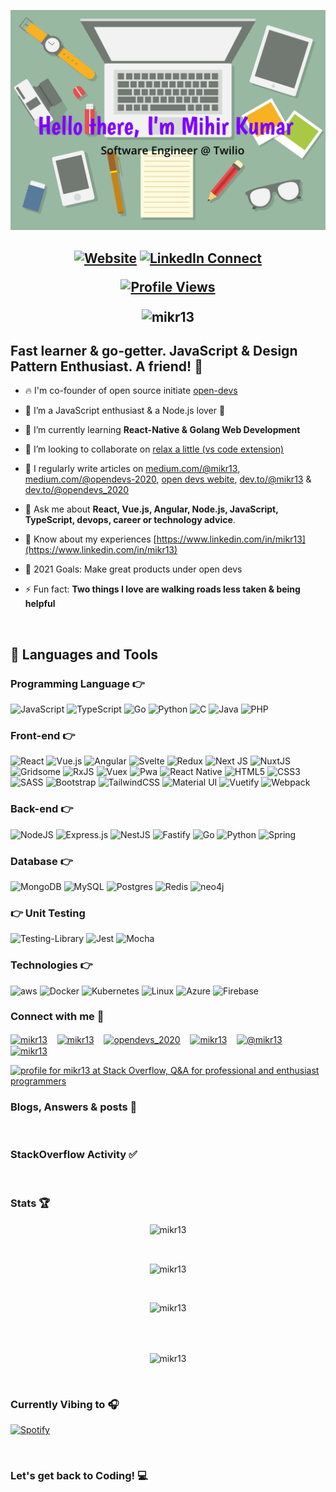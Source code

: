 ![Hello there, I'm Mihir Kumar](./images/top.svg)

<h2 align="center">

[![Website](https://img.shields.io/website?label=opendevs.in&style=for-the-badge&url=https://opendevs.in)](https://opendevs.in)
[![LinkedIn Connect](https://img.shields.io/badge/LinkedIn-Connect-blue?style=for-the-badge&logo=linkedin)](https://linkedin.com/in/mikr13)

[![Profile Views](https://komarev.com/ghpvc/?username=mikr13&label=Profile%20views&color=0e75b6&style=flat)](https://linkedin.com/in/mikr13)

<p align="center"><img align="center" src="https://github-profile-trophy.vercel.app/?username=mikr13&rank=SSS,SS,S,AAA,A,SECRET&row=2&column=5&margin-w=15&margin-h=15&no-frame=true&theme=onestar" alt="mikr13" /></p>

</h2>

## Fast learner & go-getter. JavaScript & Design Pattern Enthusiast. A friend! 🙌

- 🔥 I'm co-founder of open source initiate [open-devs](https://github.com/open-devs)

- 🎇 I’m a JavaScript enthusiast & a Node.js lover 🧡

- 🌱 I’m currently learning **React-Native & Golang Web Development**

- 👯 I’m looking to collaborate on [relax a little (vs code extension)](https://github.com/open-devs/relax-a-little)

- 📝 I regularly write articles on [medium.com/@mikr13](https://medium.com/@mikr13), [medium.com/@opendevs-2020](https://opendevs-2020.medium.com/), [open devs webite](https://opendevs.in), [dev.to/@mikr13](https://dev.to/mikr13) & [dev.to/@opendevs_2020](https://dev.to/opendevs_2020)

- 💬 Ask me about **React, Vue.js, Angular, Node.js, JavaScript, TypeScript, devops, career or technology advice**.

- 📄 Know about my experiences [https://www.linkedin.com/in/mikr13](https://www.linkedin.com/in/mikr13)

- 🥅 2021 Goals: Make great products under open devs

- ⚡ Fun fact: **Two things I love are walking roads less taken & being helpful**

<br />

## 🚀 Languages and Tools

### Programming Language 👉

<img alt="JavaScript" src="https://img.shields.io/badge/javascript-%23323330.svg?style=for-the-badge&logo=javascript&logoColor=%23F7DF1E"/> <img alt="TypeScript" src="https://img.shields.io/badge/typescript-%23007ACC.svg?style=for-the-badge&logo=typescript&logoColor=white"/> <img alt="Go" src="https://img.shields.io/badge/go-%2300ADD8.svg?style=for-the-badge&logo=go&logoColor=white"/> <img alt="Python" src="https://img.shields.io/badge/python-%23FFD947.svg?style=for-the-badge&logo=python&logoColor=%23356C9B"/> <img alt="C" src="https://img.shields.io/badge/C-%235C6BC0.svg?style=for-the-badge&logo=C&logoColor=white"/> <img alt="Java" src="https://img.shields.io/badge/java-%23ED8B00.svg?style=for-the-badge&logo=java&logoColor=white"/> <img alt="PHP" src="https://img.shields.io/badge/php-%23777BB4.svg?style=for-the-badge&logo=php&logoColor=white"/>

### Front-end 👉

<img alt="React" src="https://img.shields.io/badge/react-%2320232a.svg?style=for-the-badge&logo=react&logoColor=%2361DAFB"/> <img alt="Vue.js" src="https://img.shields.io/badge/vuejs-%2335495e.svg?style=for-the-badge&logo=vue.js&logoColor=%234FC08D"/> <img alt="Angular" src="https://img.shields.io/badge/angular-%23DD0031.svg?style=for-the-badge&logo=angular&logoColor=white"/> <img alt="Svelte" src="https://img.shields.io/badge/svelte-%23f1413d.svg?style=for-the-badge&logo=svelte&logoColor=white"/> <img alt="Redux" src="https://img.shields.io/badge/redux-%23593d88.svg?style=for-the-badge&logo=redux&logoColor=white"/> <img alt="Next JS" src="https://img.shields.io/badge/nextjs-%23000000.svg?style=for-the-badge&logo=next.js&logoColor=white"/> <img alt="NuxtJS" src="https://img.shields.io/badge/NuxtJS-black.svg?style=for-the-badge&logo=Nuxt.JS&logoColor=white"/> <img alt="Gridsome" src="https://img.shields.io/badge/Gridsome-darkgreen.svg?style=for-the-badge&logo=Gridsome&logoColor=white"/> <img alt="RxJS" src="https://img.shields.io/badge/rxjs-%23B7178C.svg?style=for-the-badge&logo=reactivex&logoColor=white" /> <img alt="Vuex" src="https://img.shields.io/badge/vuex-%2335495e.svg?style=for-the-badge&logo=vuex&logoColor=%234FC08D"/> <img alt="Pwa" src="https://img.shields.io/badge/pwa-%23593d88.svg?style=for-the-badge&logo=pwa&logoColor=white"/> <img alt="React Native" src="https://img.shields.io/badge/react_native-%2320232a.svg?style=for-the-badge&logo=react&logoColor=%2361DAFB"/> <img alt="HTML5" src="https://img.shields.io/badge/html5-%23E34F26.svg?style=for-the-badge&logo=html5&logoColor=white"/> <img alt="CSS3" src="https://img.shields.io/badge/css3-%231572B6.svg?style=for-the-badge&logo=css3&logoColor=white"/> <img alt="SASS" src="https://img.shields.io/badge/SASS-hotpink.svg?style=for-the-badge&logo=SASS&logoColor=white"/> <img alt="Bootstrap" src="https://img.shields.io/badge/bootstrap-%23563D7C.svg?style=for-the-badge&logo=bootstrap&logoColor=white"/> <img alt="TailwindCSS" src="https://img.shields.io/badge/tailwindcss-%2338B2AC.svg?style=for-the-badge&logo=tailwind-css&logoColor=white"/> <img alt="Material UI" src="https://img.shields.io/badge/materialui-%230081CB.svg?style=for-the-badge&logo=material-ui&logoColor=white"/> <img alt="Vuetify" src="https://img.shields.io/badge/vuetify-%230081CB.svg?style=for-the-badge&logo=vuetify&logoColor=white"/> <img alt="Webpack" src="https://img.shields.io/badge/webpack-%238DD6F9.svg?style=for-the-badge&logo=webpack&logoColor=black" />

### Back-end 👉

<img alt="NodeJS" src="https://img.shields.io/badge/node.js-%2343853D.svg?style=for-the-badge&logo=node-dot-js&logoColor=white"/> <img alt="Express.js" src="https://img.shields.io/badge/express.js-%23404d59.svg?style=for-the-badge&logo=express&logoColor=%2361DAFB"/> <img alt="NestJS" src="https://img.shields.io/badge/nestjs-%23E0234E.svg?style=for-the-badge&logo=nestjs&logoColor=white" /> <img alt="Fastify" src="https://img.shields.io/badge/fastify-%1212234E.svg?style=for-the-badge&logo=fastify&logoColor=white" /> <img alt="Go" src="https://img.shields.io/badge/go-%2300ADD8.svg?style=for-the-badge&logo=go&logoColor=white"/> <img alt="Python" src="https://img.shields.io/badge/python-%23FFD947.svg?style=for-the-badge&logo=python&logoColor=%23356C9B"/> <img alt="Spring" src="https://img.shields.io/badge/Spring-%23FFD947.svg?style=for-the-badge&logo=Spring&logoColor=%23356C9B"/>

### Database 👉

<img alt="MongoDB" src="https://img.shields.io/badge/MongoDB-%234ea94b.svg?style=for-the-badge&logo=mongodb&logoColor=white"/> <img alt="MySQL" src="https://img.shields.io/badge/mysql-%2300f.svg?style=for-the-badge&logo=mysql&logoColor=white"/> <img alt="Postgres" src ="https://img.shields.io/badge/postgres-%23316192.svg?style=for-the-badge&logo=postgresql&logoColor=white"/> <img alt="Redis" src="https://img.shields.io/badge/redis-%23DD0031.svg?style=for-the-badge&logo=redis&logoColor=white"/> <img alt="neo4j" src ="https://img.shields.io/badge/neo4j-%2307405e.svg?style=for-the-badge&logo=neo4j&logoColor=white"/>

### 👉 Unit Testing

<img alt="Testing-Library" src="https://img.shields.io/badge/-TestingLibrary-%23E33332?style=for-the-badge&logo=testing-library&logoColor=white"/> <img alt="Jest" src="https://img.shields.io/badge/-jest-%23C21325?style=for-the-badge&logo=jest&logoColor=white"/> <img alt="Mocha" src="https://img.shields.io/badge/-mocha-%238D6748?style=for-the-badge&logo=mocha&logoColor=white"/>

### Technologies 👉
<img alt="aws" src="https://img.shields.io/badge/-AWS-F90?style=for-the-badge&logo=Amazon-AWS&logoColor=white"/> <img alt="Docker" src="https://img.shields.io/badge/-Docker-%230081CB?style=for-the-badge&logo=Docker&logoColor=white"/> <img alt="Kubernetes" src="https://img.shields.io/badge/-Kubernetes-%2300f?style=for-the-badge&logo=Kubernetes&logoColor=white"/> <img alt="Linux" src="https://img.shields.io/badge/-Linux-F90?style=for-the-badge&logo=Linux&logoColor=white"/> <img alt="Azure" src="https://img.shields.io/badge/azure-%230072C6.svg?style=for-the-badge&logo=azure-devops&logoColor=white"/> <img alt="Firebase" src="https://img.shields.io/badge/firebase-F90.svg?style=for-the-badge&logo=firebase&logoColor=white"/>

### Connect with me 🤝

<a href="https://discord.gg/mikr13#3719" target="blank"><img align="center" src="https://raw.githubusercontent.com/rahuldkjain/github-profile-readme-generator/master/src/images/icons/Social/discord.svg" alt="mikr13" height="30" width="40" /></a>&nbsp; &nbsp;
<a href="https://linkedin.com/in/mikr13" target="blank"><img align="center" src="https://raw.githubusercontent.com/rahuldkjain/github-profile-readme-generator/master/src/images/icons/Social/linked-in-alt.svg" alt="mikr13" height="30" width="40" /></a>&nbsp; &nbsp;
<a href="https://twitter.com/opendevs_2020" target="blank"><img align="center" src="https://raw.githubusercontent.com/rahuldkjain/github-profile-readme-generator/master/src/images/icons/Social/twitter.svg" alt="opendevs_2020" height="30" width="40" /></a>&nbsp; &nbsp;
<a href="https://codepen.io/mikr13" target="blank"><img align="center" src="https://cdn.jsdelivr.net/npm/simple-icons@4/icons/codepen.svg" alt="mikr13" height="30" width="40" /></a>&nbsp; &nbsp;
<a href="https://medium.com/@mikr13" target="blank"><img align="center" src="https://raw.githubusercontent.com/rahuldkjain/github-profile-readme-generator/master/src/images/icons/Social/medium.svg" alt="@mikr13" height="30" width="40" /></a>&nbsp; &nbsp;
<a href="https://dev.to/mikr13" target="blank"><img align="center" src="https://cdn.jsdelivr.net/npm/simple-icons@3.0.1/icons/dev-dot-to.svg" alt="mikr13" height="30" width="40" /></a>&nbsp; &nbsp;

<a href="https://stackoverflow.com/users/9360885/mikr13"><img src="https://stackoverflow.com/users/flair/9360885.png" width="208" height="58" alt="profile for mikr13 at Stack Overflow, Q&amp;A for professional and enthusiast programmers" title="profile for mikr13 at Stack Overflow, Q&amp;A for professional and enthusiast programmers" height="30" width="40" ></a>
<br />

### Blogs, Answers & posts 📕
<!-- BLOG-POST-LIST:START -->
<!-- BLOG-POST-LIST:END -->
<br />

### StackOverflow Activity ✅
<!-- STACKOVERFLOW:START -->
<!-- STACKOVERFLOW:END -->
<br />

### Stats 🏆

<p align="center"><img align="center" src="https://github-readme-streak-stats.herokuapp.com/?user=mikr13&theme=algolia&hide_border=true" alt="mikr13" /></p>
<br />
<p align="center">
<img align="center" src="https://github-readme-stats.vercel.app/api?username=mikr13&show_icons=true&locale=en&theme=algolia" alt="mikr13" />
</p>
<br />
<p align="center"><img src="https://github-readme-stats.vercel.app/api/top-langs?username=mikr13&show_icons=true&locale=en&layout=compact&theme=algolia" alt="mikr13" /></p>
<br />
<br />
<p align="center"><img align="center" src="https://github-readme-streak-stats.herokuapp.com/?user=mikr13&theme=algolia" alt="mikr13" /></p>
<br />

### Currently Vibing to 🎧

[![Spotify](https://spotify-readme.sp-xd.vercel.app/api/spotify)](https://open.spotify.com/user/c01yk92sexu2e2qk2n557c60z)

<br>

### Let's get back to Coding! 💻

[website]: https://opendevs.in
[linkedin]: https://linkedin.com/in/mikr13
